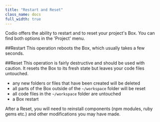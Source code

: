 ```yaml
---
title: "Restart and Reset"
class_name: docs
full_width: true
---
```


Codio offers the ability to restart and to reset your project's Box. You can find both options in the 'Project' menu.

##Restart
This operation reboots the Box, which usually takes a few seconds.

##Reset 
This operation is fairly destructive and should be used with caution. It resets the Box to its fresh state but leaves your code files untouched.

- any new folders or files that have been created will be deleted
- all parts of the Box outside of the `~/workspace` folder will be reset
- all code files in the `~/workspace` folder are untouched
- a Box restart

After a Reset, you will need to reinstall components (npm modules, ruby gems etc.) and other modifications you may have made.


